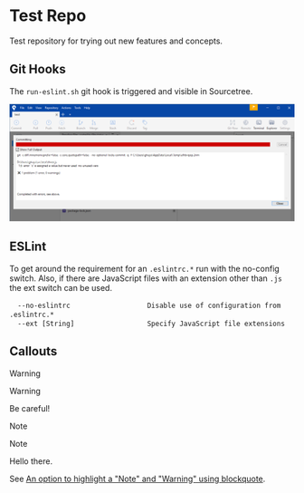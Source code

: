 # Test Repo

Test repository for trying out new features and concepts.

## Git Hooks

The `run-eslint.sh` git hook is triggered and visible in Sourcetree.

![Sourcetree](images/sourcetree.png)

## ESLint

To get around the requirement for an `.eslintrc.*` run with the no-config switch. Also, if there are JavaScript files with an extension other than `.js` the ext switch can be used.

```
  --no-eslintrc                   Disable use of configuration from .eslintrc.*
  --ext [String]                  Specify JavaScript file extensions
```

## Callouts

Warning
> [!WARNING]
> Be careful!

Note
> [!NOTE]
> Hello there.

See [An option to highlight a "Note" and "Warning" using blockquote](https://github.com/orgs/community/discussions/16925).
